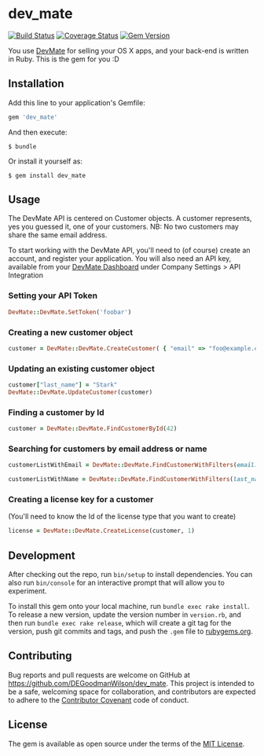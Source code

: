 # dev_mate
[![Build Status](https://travis-ci.org/DEGoodmanWilson/ruby-devmate.svg?branch=master)](https://travis-ci.org/DEGoodmanWilson/ruby-devmate)
[![Coverage Status](https://coveralls.io/repos/github/DEGoodmanWilson/ruby-devmate/badge.svg?branch=master)](https://coveralls.io/github/DEGoodmanWilson/ruby-devmate?branch=master)
[![Gem Version](https://badge.fury.io/rb/dev_mate.svg)](https://badge.fury.io/rb/dev_mate)

You use [DevMate](http://devmate.com) for selling your OS X apps, and your back-end is written in Ruby. This is the gem for you :D

## Installation

Add this line to your application's Gemfile:

```ruby
gem 'dev_mate'
```

And then execute:

    $ bundle

Or install it yourself as:

    $ gem install dev_mate

## Usage

The DevMate API is centered on Customer objects. A customer represents, yes you guessed it, one of your customers. NB: No two customers may share the same email address.

To start working with the DevMate API, you'll need to (of course) create an account, and register your application. You will also need an API key, available from your [DevMate Dashboard](https://dashboard.devmate.com) under Company Settings > API Integration

### Setting your API Token
```ruby
DevMate::DevMate.SetToken('foobar')
```

### Creating a new customer object
```ruby
customer = DevMate::DevMate.CreateCustomer( { "email" => "foo@example.com", "first_name" => "Jon", "last_name" => "Snow" } )
```



### Updating an existing customer object
```ruby
customer["last_name"] = "Stark"
DevMate::DevMate.UpdateCustomer(customer)
```

### Finding a customer by Id
```ruby
customer = DevMate::DevMate.FindCustomerById(42)
```

### Searching for customers by email address or name
```ruby
customerListWithEmail = DevMate::DevMate.FindCustomerWithFilters(email: "foo@example.com")

customerListWithName = DevMate::DevMate.FindCustomerWithFilters(last_name: "Snow")
```

### Creating a license key for a customer

(You'll need to know the Id of the license type that you want to create)

```ruby
license = DevMate::DevMate.CreateLicense(customer, 1)
```

## Development

After checking out the repo, run `bin/setup` to install dependencies. You can also run `bin/console` for an interactive prompt that will allow you to experiment.

To install this gem onto your local machine, run `bundle exec rake install`. To release a new version, update the version number in `version.rb`, and then run `bundle exec rake release`, which will create a git tag for the version, push git commits and tags, and push the `.gem` file to [rubygems.org](https://rubygems.org).

## Contributing

Bug reports and pull requests are welcome on GitHub at https://github.com/DEGoodmanWilson/dev_mate. This project is intended to be a safe, welcoming space for collaboration, and contributors are expected to adhere to the [Contributor Covenant](http://contributor-covenant.org) code of conduct.


## License

The gem is available as open source under the terms of the [MIT License](http://opensource.org/licenses/MIT).

